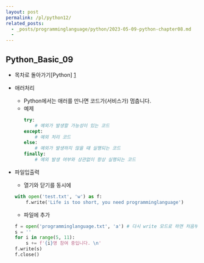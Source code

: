 ```yaml
---
layout: post
permalink: /pl/python12/
related_posts:
  - _posts/programminglanguage/python/2023-05-09-python-chapter08.md
  - 
---
```


## Python_Basic_09

- 목차로 돌아가기[Python] [1]

[1]: https://aminsc.github.io/pl/python/


* 애러처리
    * Python에서는 애러를 만나면 코드가(서비스가) 멈춥니다.
    * 예제
        ```python
        try:
            # 예외가 발생할 가능성이 있는 코드
        except:
            # 예외 처리 코드
        else:
            # 예외가 발생하지 않을 때 실행되는 코드
        finally:
            # 예외 발생 여부와 상관없이 항상 실행되는 코드
        ```
* 파일입출력
    * 열기와 닫기를 동시에
    ```python
    with open('test.txt', 'w') as f:
	    f.write('Life is too short, you need programminglanguage')
    ```
    
    * 파일에 추가
    ```python
    f = open('programminglanguage.txt', 'a') # 다시 write 모드로 하면 처음부터 덮어 씁니다.
    s = ''
    for i in range(5, 11):
        s += f'{i}명 참여 중입니다. \n'
    f.write(s)
    f.close()
    ```